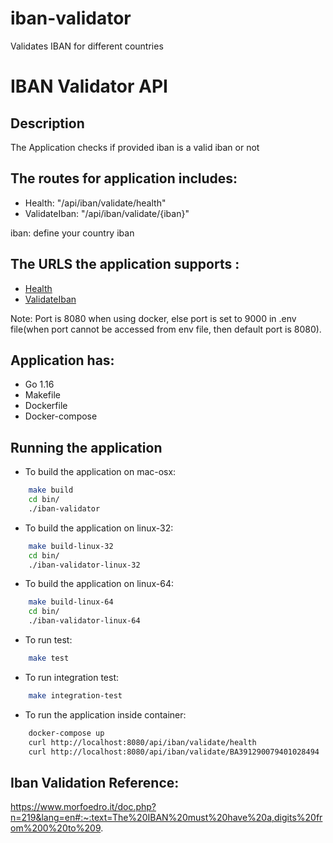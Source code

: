# iban-validator
Validates IBAN for different countries

IBAN Validator API
==================================

## Description
The Application checks if provided iban is a valid iban or not

The routes for application includes:
-----------------------------------------------

* Health: "/api/iban/validate/health"
* ValidateIban: "/api/iban/validate/{iban}"

iban: define your country iban

The URLS the application supports :
------------------------------------
* [Health](http://localhost:9000/api/iban/validate/health) 
* [ValidateIban](http://localhost:9000//api/iban/validate/{iban})

Note: Port is 8080 when using docker, else port is set to 9000 in .env file(when port cannot be accessed from env file, then default port is 8080).

## Application has:

- Go 1.16
- Makefile
- Dockerfile
- Docker-compose

## Running the application

* To build the application on mac-osx:

```bash
    make build
    cd bin/
    ./iban-validator
```

* To build the application on linux-32:

```bash
    make build-linux-32
    cd bin/
    ./iban-validator-linux-32
```

* To build the application on linux-64:

```bash
    make build-linux-64
    cd bin/
    ./iban-validator-linux-64
```

* To run test:
```bash
    make test
```


* To run integration test:
```bash
    make integration-test
```

* To run the application inside container:
```bash
    docker-compose up
    curl http://localhost:8080/api/iban/validate/health
    curl http://localhost:8080/api/iban/validate/BA391290079401028494
```

## Iban Validation Reference: 
https://www.morfoedro.it/doc.php?n=219&lang=en#:~:text=The%20IBAN%20must%20have%20a,digits%20from%200%20to%209.